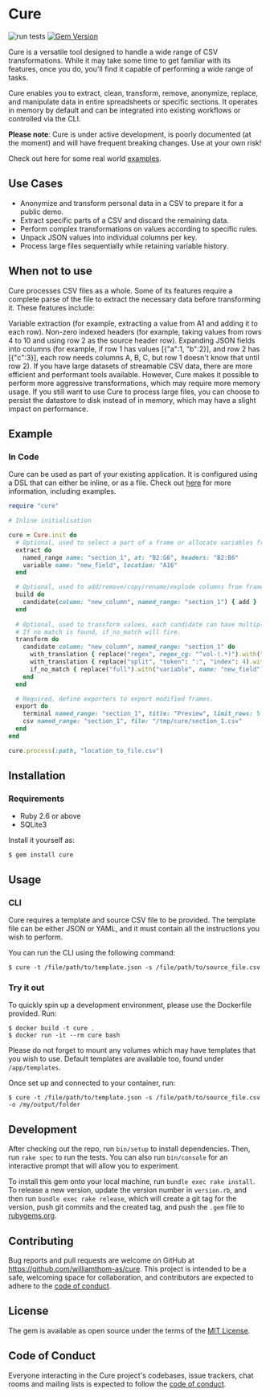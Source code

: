 # Cure

![run tests](https://github.com/williamthom-as/cure/actions/workflows/rspec.yml/badge.svg)
[![Gem Version](https://badge.fury.io/rb/cure.svg)](https://badge.fury.io/rb/cure)

Cure is a versatile tool designed to handle a wide range of CSV transformations. While it may take 
some time to get familiar with its features, once you do, you'll find it capable of performing a wide range of tasks.

Cure enables you to extract, clean, transform, remove, anonymize, replace, and manipulate data in entire spreadsheets
or specific sections. It operates in memory by default and can be integrated into existing workflows or 
controlled via the CLI.

**Please note**: Cure is under active development, is poorly documented (at the moment) and will have frequent 
breaking changes. Use at your own risk!

Check out here for some real world [examples](docs/examples/examples.md).

## Use Cases

- Anonymize and transform personal data in a CSV to prepare it for a public demo.
- Extract specific parts of a CSV and discard the remaining data.
- Perform complex transformations on values according to specific rules.
- Unpack JSON values into individual columns per key.
- Process large files sequentially while retaining variable history.

## When not to use

Cure processes CSV files as a whole. Some of its features require a complete parse of the file to extract the necessary 
data before transforming it. These features include:

Variable extraction (for example, extracting a value from A1 and adding it to each row).
Non-zero indexed headers (for example, taking values from rows 4 to 10 and using row 2 as the source header row).
Expanding JSON fields into columns (for example, if row 1 has values [{"a":1, "b":2}], and row 2 has [{"c":3}], each 
row needs columns A, B, C, but row 1 doesn't know that until row 2).
If you have large datasets of streamable CSV data, there are more efficient and performant tools available. However, 
Cure makes it possible to perform more aggressive transformations, which may require more memory usage. If you still 
want to use Cure to process large files, you can choose to persist the datastore to disk instead of in memory, which 
may have a slight impact on performance.

## Example

### In Code
Cure can be used as part of your existing application. It is configured using a DSL that can either be inline,
or as a file. Check out [here](docs/README.md) for more information, including examples.

```ruby
require "cure"

# Inline initialisation

cure = Cure.init do
  # Optional, used to select a part of a frame or allocate variables from single cells
  extract do
    named_range name: "section_1", at: "B2:G6", headers: "B2:B6"
    variable name: "new_field", location: "A16"
  end

  # Optional, used to add/remove/copy/rename/explode columns from frames.
  build do
    candidate(column: "new_column", named_range: "section_1") { add }
  end
  
  # Optional, used to transform values, each candidate can have multiple transforms.
  # If no match is found, if_no_match will fire.
  transform do
    candidate column: "new_column", named_range: "section_1" do
      with_translation { replace("regex", regex_cg: "^vol-(.*)").with("variable", name: "new_field") }
      with_translation { replace("split", "token": ":", "index": 4).with("placeholder", name: "key2") }
      if_no_match { replace("full").with("variable", name: "new_field") }
    end
  end

  # Required, define exporters to export modified frames.
  export do
    terminal named_range: "section_1", title: "Preview", limit_rows: 5
    csv named_range: "section_1", file: "/tmp/cure/section_1.csv"
  end
end

cure.process(:path, "location_to_file.csv")
```

## Installation

### Requirements

  - Ruby 2.6 or above
  - SQLite3

Install it yourself as:

    $ gem install cure

## Usage

### CLI
Cure requires a template and source CSV file to be provided.  The template file can be either JSON or YAML, and it must
contain all the instructions you wish to perform.

You can run the CLI using the following command:

    $ cure -t /file/path/to/template.json -s /file/path/to/source_file.csv

### Try it out

To quickly spin up a development environment, please use the Dockerfile provided. Run:

    $ docker build -t cure .
    $ docker run -it --rm cure bash

Please do not forget to mount any volumes which may have templates that you wish to use. Default templates are available too, found under `/app/templates`.

Once set up and connected to your container, run:

    $ cure -t /file/path/to/template.json -s /file/path/to/source_file.csv -o /my/output/folder

## Development

After checking out the repo, run `bin/setup` to install dependencies. Then, run `rake spec` to run the tests. You can also run `bin/console` for an interactive prompt that will allow you to experiment.

To install this gem onto your local machine, run `bundle exec rake install`. To release a new version, update the version number in `version.rb`, and then run `bundle exec rake release`, which will create a git tag for the version, push git commits and the created tag, and push the `.gem` file to [rubygems.org](https://rubygems.org).

## Contributing

Bug reports and pull requests are welcome on GitHub at https://github.com/williamthom-as/cure. This project is intended to be a safe, welcoming space for collaboration, and contributors are expected to adhere to the [code of conduct](https://github.com/[USERNAME]/cure/blob/master/CODE_OF_CONDUCT.md).

## License

The gem is available as open source under the terms of the [MIT License](https://opensource.org/licenses/MIT).

## Code of Conduct

Everyone interacting in the Cure project's codebases, issue trackers, chat rooms and mailing lists is expected to follow the [code of conduct](https://github.com/[USERNAME]/cure/blob/master/CODE_OF_CONDUCT.md).
